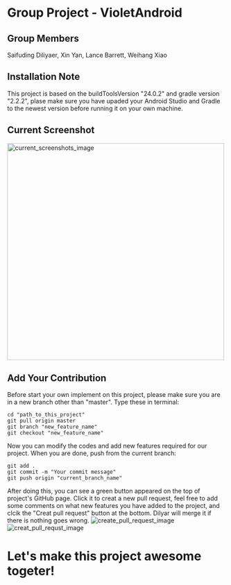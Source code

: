 # Group Project - VioletAndroid

## Group Members
Saifuding Diliyaer, Xin Yan, Lance Barrett, Weihang Xiao

## Installation Note
This project is based on the buildToolsVersion "24.0.2" and gradle version "2.2.2", plase make sure you have upaded your Android Studio and Gradle to the newest version before running it on your own machine. 

## Current Screenshot
<img src="https://github.com/dilyar85/Android-Forecast-App/VioletDroid/screenshots/current_screenshots.png" alt="current_screenshots_image" width="500">

## Add Your Contribution
Before start your own implement on this project, please make sure you are in a new branch other than "master". Type these in terminal:
```
cd "path_to_this_project"
git pull origin master
git branch "new_feature_name"
git checkout "new_feature_name"
```
Now you can modify the codes and add new features required for our project. When you are done, push from the current branch:
```
git add .
git commit -m "Your commit message"
git push origin "current_branch_name"
```
After doing this, you can see a green button appeared on the top of project's GitHub page. Click it to creat a new pull request, feel free to add some comments on what new features you have added to the project, and clcik the "Creat pull request" button at the bottom. Dilyar will merge it if there is nothing goes wrong. 
<img src="https://github.com/dilyar85/Android-Forecast-App/VioletDroid/screenshots/compare_pull_request.png" alt="create_pull_request_image">
<img src="https://github.com/dilyar85/Android-Forecast-App/VioletDroid/screenshots/create_pull_request.png" alt="creat_pull_requst_image">

# Let's make this project awesome togeter! 


